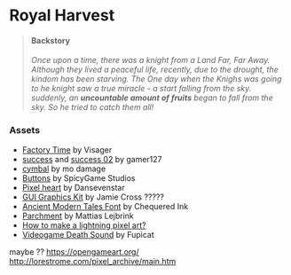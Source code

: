 # Royal Harvest

> #### **Backstory**
>
> *Once upon a time, there was a knight from a Land Far, Far Away. Although they lived a peaceful life, recently, due to the drought, the kindom has been starving. The One day when the Knighs was going to he knight saw a true miracle - a start falling from the sky. suddenly, an **uncountable amount of fruits** began to fall from the sky. So he tried to catch them all!*

### Assets

- [Factory Time](https://freemusicarchive.org/music/Visager/Songs_From_An_Unmade_World_2/Visager_-_Songs_From_An_Unmade_World_2_-_20_Factory_Time_-Loop-/) by Visager
- [success](https://pixabay.com/sound-effects/success-68578/) and [success 02](https://pixabay.com/sound-effects/success-02-68338/) by gamer127
- [cymbal](https://pixabay.com/sound-effects/cymbal-83127/) by mo damage
- [Buttons](https://spicygame.itch.io/buttons) by SpicyGame Studios
- [Pixel heart](https://opengameart.org/content/heart-pixel-art) by Dansevenstar
- [GUI Graphics Kit](https://jamiecross.itch.io/graphical-user-interface-graphics-kit-free) by Jamie Cross ?????
- [Ancient Modern Tales Font](https://www.fontspace.com/ancient-modern-tales-font-f28700) by Chequered Ink
- [Parchment](https://opengameart.org/content/parchment) by Mattias Lejbrink
- [How to make a lightning pixel art?](https://www.youtube.com/watch?v=JABpIfSpZ2I)
- [Videogame Death Sound](https://pixabay.com/pl/sound-effects/videogame-death-sound-43894/) by Fupicat

maybe ??
https://opengameart.org/
http://lorestrome.com/pixel_archive/main.htm